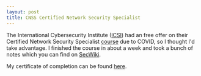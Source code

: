 ```yaml
---
layout: post
title: CNSS Certified Network Security Specialist
---
```


The International Cybersecurity Institute ([ICSI](https://www.icsi.co.uk/)) had an free offer on their Certified Network Security Specialist [course](https://www.icsi.co.uk/courses/icsi-cnss-certified-network-security-specialist-covid-19) due to COVID, so I thought I'd take advantage. I finished the course in about a week and took a bunch of notes which you can find on [SecWiki](https://wiki.zacheller.dev/network-security/isci-cnss-course).

My certificate of completion can be found [here](https://www.credential.net/6c3b5221-26dc-4fa6-9bb6-be4721e52b8c#gs.d7d6vt).